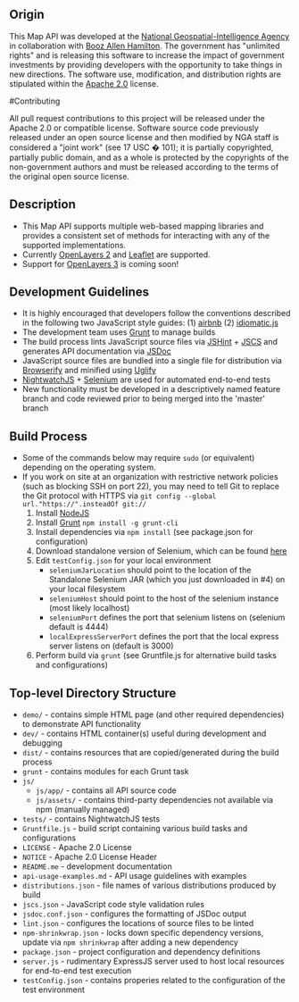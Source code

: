 
Origin
------

This Map API was developed at the [National Geospatial-Intelligence Agency](http://www.nga.mil) in collaboration with [Booz Allen Hamilton](http://www.boozallen.com). The government has "unlimited rights" and is releasing this software to increase the impact of government investments by providing developers with the opportunity to take things in new directions. The software use, modification, and distribution rights are stipulated within the [Apache 2.0](http://www.apache.org/licenses/LICENSE-2.0.html) license.

#Contributing

All pull request contributions to this project will be released under the Apache 2.0 or compatible license. Software source code previously released under an open source license and then modified by NGA staff is considered a "joint work" (see 17 USC � 101); it is partially copyrighted, partially public domain, and as a whole is protected by the copyrights of the non-government authors and must be released according to the terms of the original open source license.

Description
-----------

* This Map API supports multiple web-based mapping libraries and provides a consistent set of methods for interacting with any of the supported implementations.
* Currently [OpenLayers 2](http://openlayers.org/two/) and [Leaflet](http://leafletjs.com/) are supported.
* Support for [OpenLayers 3](http://openlayers.org/) is coming soon!

Development Guidelines
------------------------------

* It is highly encouraged that developers follow the conventions described in the following two JavaScript style guides: (1) [airbnb](https://github.com/airbnb/javascript) (2) [idiomatic.js](https://github.com/rwaldron/idiomatic.js/)
* The development team uses [Grunt](http://gruntjs.com/) to manage builds
* The build process lints JavaScript source files via [JSHint](http://www.jshint.com/) + [JSCS](http://jscs.info/overview.html) and generates API documentation via [JSDoc](http://usejsdoc.org/)
* JavaScript source files are bundled into a single file for distribution via [Browserify](http://browserify.org/) and minified using [Uglify](https://github.com/mishoo/UglifyJS)
* [NightwatchJS](http://nightwatchjs.org/) + [Selenium](http://www.seleniumhq.org/) are used for automated end-to-end tests
* New functionality must be developed in a descriptively named feature branch and code reviewed prior to being merged into the 'master' branch

Build Process
-------------

* Some of the commands below may require `sudo` (or equivalent) depending on the operating system.
* If you work on site at an organization with restrictive network policies (such as blocking SSH on port 22), you may need to tell Git to replace the Git protocol with HTTPS via `git config --global url."https://".insteadOf git://`
    1. Install [NodeJS](http://nodejs.org/)
    2. Install [Grunt](http://gruntjs.com/) `npm install -g grunt-cli`
    3. Install dependencies via `npm install` (see package.json for configuration)
    4. Download standalone version of Selenium, which can be found [here](http://selenium-release.storage.googleapis.com/2.44/selenium-server-standalone-2.44.0.jar)
    5. Edit `testConfig.json` for your local environment
        * `seleniumJarLocation` should point to the location of the Standalone Selenium JAR (which you just downloaded in #4) on your local filesystem
        * `seleniumHost` should point to the host of the selenium instance (most likely localhost)
        * `seleniumPort` defines the port that selenium listens on (selenium default is 4444)
        * `localExpressServerPort` defines the port that the local express server listens on (default is 3000)
    6. Perform build via `grunt` (see Gruntfile.js for alternative build tasks and configurations)

Top-level Directory Structure
-------------

* `demo/` - contains simple HTML page (and other required dependencies) to demonstrate API functionality
* `dev/` - contains HTML container(s) useful during development and debugging
* `dist/` - contains resources that are copied/generated during the build process
* `grunt` - contains modules for each Grunt task
* `js/`
    * `js/app/` - contains all API source code
    * `js/assets/` - contains third-party dependencies not available via npm (manually managed)
* `tests/` - contains NightwatchJS tests
* `Gruntfile.js` - build script containing various build tasks and configurations
* `LICENSE` - Apache 2.0 License
* `NOTICE` - Apache 2.0 License Header
* `README.me` - development documentation
* `api-usage-examples.md` - API usage guidelines with examples
* `distributions.json` - file names of various distributions produced by build
* `jscs.json` - JavaScript code style validation rules
* `jsdoc.conf.json` - configures the formatting of JSDoc output
* `lint.json` - configures the locations of source files to be linted
* `npm-shrinkwrap.json` - locks down specific dependency versions, update via `npm shrinkwrap` after adding a new dependency
* `package.json` - project configuration and dependency definitions
* `server.js` - rudimentary ExpressJS server used to host local resources for end-to-end test execution
* `testConfig.json` - contains properies related to the configuration of the test environment

